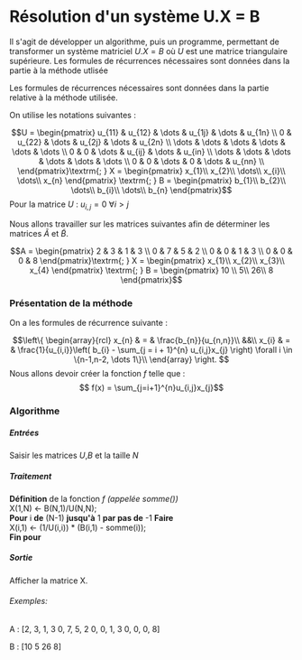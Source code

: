 # Résolution d'un système U.X = B
Il s'agit de développer un algorithme, puis un programme, permettant de transformer un système matriciel $U.X=B$ où $U$ est une matrice triangulaire supérieure.
Les formules de récurrences nécessaires sont données dans la partie à la méthode utlisée
<!-- \newline-->
Les formules de récurrences nécessaires sont données dans la partie relative à la méthode utilisée.
<!-- \newline-->
On utilise les notations suivantes :

$$U = \begin{pmatrix}
u_{11} & u_{12} & \dots & u_{1j} & \dots & u_{1n}  \\
0 & u_{22} & \dots & u_{2j} & \dots & u_{2n}  \\
\dots & \dots & \dots & \dots & \dots & \dots  \\
0 & 0 & \dots & u_{ij} & \dots & u_{in}  \\
\dots & \dots & \dots & \dots & \dots & \dots  \\
0 & 0 & \dots & 0 & \dots & u_{nn}  \\
\end{pmatrix}\textrm{; } X = \begin{pmatrix}
x_{1}\\
x_{2}\\
\dots\\
x_{i}\\
\dots\\
x_{n}
\end{pmatrix} \textrm{; } B = \begin{pmatrix}
b_{1}\\
b_{2}\\
\dots\\
b_{i}\\
\dots\\
b_{n}
\end{pmatrix}$$
Pour la matrice $U$ : $u_{i,j} = 0$ $\forall i > j$

Nous allons travailler sur les matrices suivantes afin de déterminer les matrices $\tilde{A}$ et $\tilde{B}$.

$$A = \begin{pmatrix}
2 & 3 & 1 & 3 \\
0 & 7 & 5 & 2 \\
0 & 0 & 1 & 3 \\
0 & 0 & 0 & 8
\end{pmatrix}\textrm{; } X = \begin{pmatrix}
x_{1}\\
x_{2}\\
x_{3}\\
x_{4}
\end{pmatrix} \textrm{; } B = \begin{pmatrix}
10 \\
5\\
26\\
8
\end{pmatrix}$$

### Présentation de la méthode

On a les formules de récurrence suivante :

$$\left\{
  \begin{array}{rcl}
    x_{n} & = & \frac{b_{n}}{u_{n,n}}\\
&&\\
    x_{i} & = & \frac{1}{u_{i,i}}\left( b_{i} - \sum_{j = i + 1}^{n} u_{i,j}x_{j} \right) \forall i \in \{n-1,n-2, \dots 1\}\\
  \end{array}
\right.
$$
Nous allons devoir créer la fonction $f$ telle que :
$$ f(x) = \sum_{j=i+1}^{n}u_{i,j}x_{j}$$

### Algorithme

##### Entrées
Saisir les matrices $U$,$B$ et la taille $N$
##### Traitement
**Définition** de la fonction $f$ *(appelée somme())*
<br>
X(1,N) ← B(N,1)/U(N,N);
<br>
**Pour** i **de** (N-1) **jusqu'à** 1 **par pas de** -1 **Faire**
<br>
X(i,1) ← (1/U(i,i)) * (B(i,1) - somme(i));
<br>
**Fin pour**
##### Sortie
Afficher la matrice X.


###### Exemples:
A :
[2, 3, 1, 3
 0, 7, 5, 2
 0, 0, 1, 3
 0, 0, 0, 8]

B :
[10
5
26
8]
